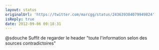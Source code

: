 ```yaml
---
layout: status
originalUrl: 'https://twitter.com/marcgg/status/243639304079949824'
isReply: true
date: 2012-09-06 09:18:31
---
```


@sdouche Suffit de regarder le header "toute l'information selon des sources contradictoires"
